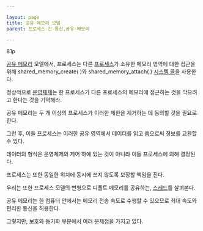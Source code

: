 ```yaml
---

layout: page
title: 공유 메모리 모델
parent: 프로세스-간-통신,공유-메모리

---
```


81p

[공유 메모리](공유-메모리.md) 모델에서, 프로세스는 다른 [프로세스](프로세스.md)가 소유한 메모리 영역에 대한 접근을 위해 shared_memory_create( )와 shared_memory_attach( ) [시스템 콜](시스템-콜.md)을 사용한다.

정상적으로 [운영체제](운영체제.md)는 한 프로세스가 다른 프로세스의 메모리에 접근하는 것을 막으려고 한다는 것을 기억해라.

공유 메모리는 두 개 이상의 프로세스가 이러한 제한을 제거하는 데 동의할 것을 필요로 한다.

그런 후, 이들 프로세스는 이러한 공유 영역에서 데이터를 읽고 씀으로써 정보를 교환할 수 있다.

데이터의 형식은 운영체제의 제어 하에 있는 것이 아니라 이들 프로세스에 의해 결정된다.

프로세스는 또한 동일한 위치에 동시에 쓰지 않도록 보장할 책임을 진다.

우리는 또한 프로세스 모델의 변형으로 디폴트 메모리를 공유하는, [스레드](스레드.md)를 살펴본다.

공유 메모리는 한 컴퓨터 안에서는 메모리 전송 속도로 수행할 수 있으므로 최대 속도와 편리한 통신을 허용한다.

그렇지만, 보호와 동기화 부분에서 여러 문제점을 가지고 있다.